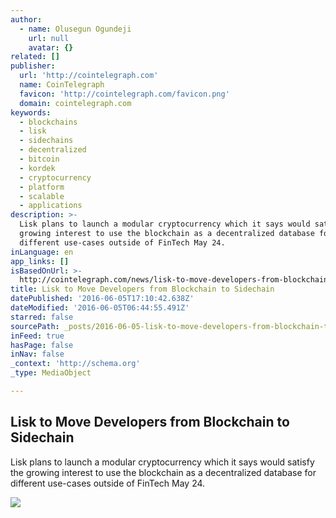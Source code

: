 ```yaml
---
author:
  - name: Olusegun Ogundeji
    url: null
    avatar: {}
related: []
publisher:
  url: 'http://cointelegraph.com'
  name: CoinTelegraph
  favicon: 'http://cointelegraph.com/favicon.png'
  domain: cointelegraph.com
keywords:
  - blockchains
  - lisk
  - sidechains
  - decentralized
  - bitcoin
  - kordek
  - cryptocurrency
  - platform
  - scalable
  - applications
description: >-
  Lisk plans to launch a modular cryptocurrency which it says would satisfy the
  growing interest to use the blockchain as a decentralized database for
  different use-cases outside of FinTech May 24.
inLanguage: en
app_links: []
isBasedOnUrl: >-
  http://cointelegraph.com/news/lisk-to-move-developers-from-blockchain-to-sidechain
title: Lisk to Move Developers from Blockchain to Sidechain
datePublished: '2016-06-05T17:10:42.638Z'
dateModified: '2016-06-05T06:44:55.491Z'
starred: false
sourcePath: _posts/2016-06-05-lisk-to-move-developers-from-blockchain-to-sidechain.md
inFeed: true
hasPage: false
inNav: false
_context: 'http://schema.org'
_type: MediaObject

---
```

<article style=""><h1>Lisk to Move Developers from Blockchain to Sidechain</h1><p>Lisk plans to launch a modular cryptocurrency which it says would satisfy the growing interest to use the blockchain as a decentralized database for different use-cases outside of FinTech May 24.</p><img src="http://cointelegraph.com/images/725_aHR0cDovL2NvaW50ZWxlZ3JhcGguY29tL3N0b3JhZ2UvdXBsb2Fkcy92aWV3LzRhZDQwMzBmMTQzYzBhOTcxM2RkYzRiYjczMGRhZWVlLmpwZw==.jpg" /></article>